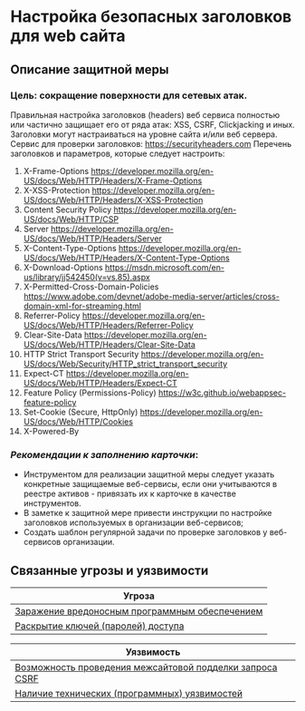 # Настройка безопасных заголовков для web сайта

## Описание защитной меры
### Цель: сокращение поверхности для сетевых атак.

Правильная настройка заголовков (headers) веб сервиса полностью или частично защищает его от ряда атак: XSS, CSRF, Clickjacking и иных.
Заголовки могут настраиваться на уровне сайта и/или веб сервера.
Сервис для проверки заголовков: https://securityheaders.com 
Перечень заголовков и параметров, которые следует настроить:
1. X-Frame-Options https://developer.mozilla.org/en-US/docs/Web/HTTP/Headers/X-Frame-Options 
2. X-XSS-Protection https://developer.mozilla.org/en-US/docs/Web/HTTP/Headers/X-XSS-Protection 
3. Content Security Policy https://developer.mozilla.org/en-US/docs/Web/HTTP/CSP 
4. Server https://developer.mozilla.org/en-US/docs/Web/HTTP/Headers/Server 
5. X-Content-Type-Options https://developer.mozilla.org/en-US/docs/Web/HTTP/Headers/X-Content-Type-Options 
6. X-Download-Options https://msdn.microsoft.com/en-us/library/jj542450(v=vs.85).aspx 
7. X-Permitted-Cross-Domain-Policies https://www.adobe.com/devnet/adobe-media-server/articles/cross-domain-xml-for-streaming.html 
8. Referrer-Policy https://developer.mozilla.org/en-US/docs/Web/HTTP/Headers/Referrer-Policy 
9. Clear-Site-Data https://developer.mozilla.org/en-US/docs/Web/HTTP/Headers/Clear-Site-Data 
10. HTTP Strict Transport Security https://developer.mozilla.org/en-US/docs/Web/Security/HTTP_strict_transport_security 
11. Expect-CT https://developer.mozilla.org/en-US/docs/Web/HTTP/Headers/Expect-CT 
12. Feature Policy (Permissions-Policy) https://w3c.github.io/webappsec-feature-policy 
13. Set-Cookie (Secure, HttpOnly) https://developer.mozilla.org/en-US/docs/Web/HTTP/Cookies 
14. X-Powered-By

### *Рекомендации к заполнению карточки*:
+ Инструментом для реализации защитной меры следует указать конкретные защищаемые веб-сервисы, если они учитываются в реестре активов - привязать их к карточке в качестве инструментов.
+ В заметке к защитной мере привести инструкции по настройке заголовков используемых в организации веб-сервисов;
+ Создать шаблон регулярной задачи по проверке заголовков у веб-сервисов организации.

## Связанные угрозы и уязвимости
|Угроза|
|-|
|[Заражение вредоносным программным обеспечением](/vkr/threats/page20)|
|[Раскрытие ключей (паролей) доступа](/vkr/threats/page2)|

|Уязвимость|
|-|
|[Возможность проведения межсайтовой подделки запроса CSRF](/vkr/vulnerabilities/page20)|
|[Наличие технических (программных) уязвимостей](/vkr/vulnerabilities/page6)|
